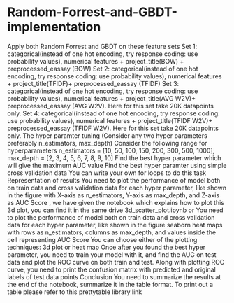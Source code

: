 # Random-Forrest-and-GBDT-implementation
Apply both Random Forrest and GBDT on these feature sets Set 1: categorical(instead of one hot encoding, try response coding: use probability values), numerical features + project_title(BOW) + preprocessed_eassay (BOW) Set 2: categorical(instead of one hot encoding, try response coding: use probability values), numerical features + project_title(TFIDF)+ preprocessed_eassay (TFIDF) Set 3: categorical(instead of one hot encoding, try response coding: use probability values), numerical features + project_title(AVG W2V)+ preprocessed_eassay (AVG W2V). Here for this set take 20K datapoints only. Set 4: categorical(instead of one hot encoding, try response coding: use probability values), numerical features + project_title(TFIDF W2V)+ preprocessed_eassay (TFIDF W2V). Here for this set take 20K datapoints only.  The hyper paramter tuning (Consider any two hyper parameters preferably n_estimators, max_depth) Consider the following range for hyperparameters n_estimators = [10, 50, 100, 150, 200, 300, 500, 1000], max_depth = [2, 3, 4, 5, 6, 7, 8, 9, 10] Find the best hyper parameter which will give the maximum AUC value Find the best hyper paramter using simple cross validation data You can write your own for loops to do this task  Representation of results You need to plot the performance of model both on train data and cross validation data for each hyper parameter, like shown in the figure  with X-axis as n_estimators, Y-axis as max_depth, and Z-axis as AUC Score , we have given the notebook which explains how to plot this 3d plot, you can find it in the same drive 3d_scatter_plot.ipynb or   You need to plot the performance of model both on train data and cross validation data for each hyper parameter, like shown in the figure  seaborn heat maps with rows as n_estimators, columns as max_depth, and values inside the cell representing AUC Score You can choose either of the plotting techniques: 3d plot or heat map Once after you found the best hyper parameter, you need to train your model with it, and find the AUC on test data and plot the ROC curve on both train and test.  Along with plotting ROC curve, you need to print the confusion matrix with predicted and original labels of test data points   Conclusion You need to summarize the results at the end of the notebook, summarize it in the table format. To print out a table please refer to this prettytable library link 
